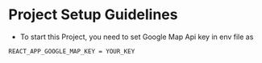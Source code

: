 # Project Setup Guidelines

- To start this Project, you need to set Google Map Api key in env file as 
```
REACT_APP_GOOGLE_MAP_KEY = YOUR_KEY
```

